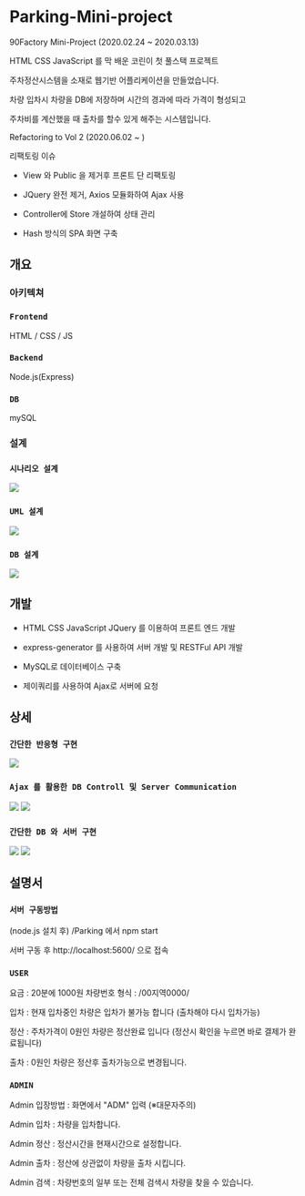 # Parking-Mini-project

90Factory Mini-Project
(2020.02.24 ~ 2020.03.13)

HTML CSS JavaScript 를 막 배운 코린이 첫 풀스택 프로젝트

주차정산시스템을 소재로 웹기반 어플리케이션을 만들었습니다.

차량 입차시 차량을 DB에 저장하며 시간의 경과에 따라 가격이 형성되고

주차비를 계산했을 때 출차를 할수 있게 해주는 시스템입니다.

Refactoring to Vol 2
(2020.06.02 ~ )

리팩토링 이슈

- View 와 Public 을 제거후 프론트 단 리팩토링

- JQuery 완전 제거, Axios 모듈화하여 Ajax 사용

- Controller에 Store 개설하여 상태 관리

- Hash 방식의 SPA 화면 구축 

## 개요

### 아키텍쳐

### `Frontend`

HTML / CSS / JS

### `Backend`

Node.js(Express)

### `DB`

mySQL

### 설계

### `시나리오 설계`

<img src="./Design/ParkingCalculateSystem.jpg">

### `UML 설계`

<img src="./Design/ParkingUml.jpg">

### `DB 설계`

<img src="./Design/ParkingDB.jpg">

## 개발

- HTML CSS JavaScript JQuery 를 이용하여 프론트 엔드 개발

- express-generator 를 사용하여 서버 개발 및 RESTFul API 개발

- MySQL로 데이터베이스 구축

- 제이쿼리를 사용하여 Ajax로 서버에 요청

## 상세
### `간단한 반응형 구현`

<img src="./Screenshot/Responsive.jpg">

### `Ajax 를 활용한 DB Controll 및 Server Communication`

<img src="./Screenshot/Ajax.jpg">
<img src="./Screenshot/DBcontroll.jpg">

### `간단한 DB 와 서버 구현`

<img src="./Screenshot/DB.jpg">
<img src="./Screenshot/Server.jpg">

## 설명서

### `서버 구동방법`

(node.js 설치 후)
/Parking 에서
npm start

서버 구동 후
http://localhost:5600/ 으로 접속

### `USER`

요금 : 20분에 1000원
차량번호 형식 : /00지역0000/

입차 : 현재 입차중인 차량은 입차가 불가능 합니다
(출차해야 다시 입차가능)

정산 : 주차가격이 0원인 차량은 정산완료 입니다
(정산시 확인을 누르면 바로 결제가 완료됩니다)

출차 : 0원인 차량은 정산후 출차가능으로 변경됩니다.

### `ADMIN`

Admin 입장방법 : 화면에서 "ADM" 입력 (※대문자주의)

Admin 입차 : 차량을 입차합니다.

Admin 정산 : 정산시간을 현재시간으로 설정합니다.

Admin 출차 : 정산에 상관없이 차량을 출차 시킵니다.

Admin 검색 : 차량번호의 일부 또는 전체 검색시 차량을 찾을 수 있습니다.
